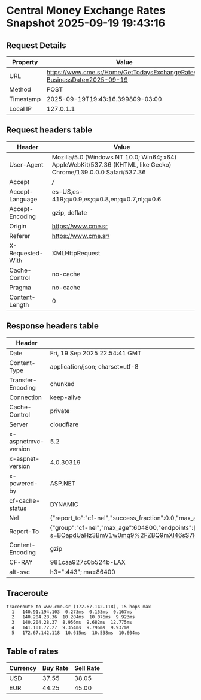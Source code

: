 # Central Money Exchange Rates Snapshot 2025-09-19 19:43:16
## Request Details

| Property | Value |
|----------|-------|
| URL | https://www.cme.sr/Home/GetTodaysExchangeRates/?BusinessDate=2025-09-19 |
| Method | POST |
| Timestamp | 2025-09-19T19:43:16.399809-03:00 |
| Local IP | 127.0.1.1 |
    
## Request headers table

| Header | Value |
|--------|-------|
| User-Agent | Mozilla/5.0 (Windows NT 10.0; Win64; x64) AppleWebKit/537.36 (KHTML, like Gecko) Chrome/139.0.0.0 Safari/537.36 |
| Accept | */* |
| Accept-Language | es-US,es-419;q=0.9,es;q=0.8,en;q=0.7,nl;q=0.6 |
| Accept-Encoding | gzip, deflate |
| Origin | https://www.cme.sr |
| Referer | https://www.cme.sr/ |
| X-Requested-With | XMLHttpRequest |
| Cache-Control | no-cache |
| Pragma | no-cache |
| Content-Length | 0 |

    
## Response headers table
| Header | Value |
|--------|-------|
| Date | Fri, 19 Sep 2025 22:54:41 GMT |
| Content-Type | application/json; charset=utf-8 |
| Transfer-Encoding | chunked |
| Connection | keep-alive |
| Cache-Control | private |
| Server | cloudflare |
| x-aspnetmvc-version | 5.2 |
| x-aspnet-version | 4.0.30319 |
| x-powered-by | ASP.NET |
| cf-cache-status | DYNAMIC |
| Nel | {"report_to":"cf-nel","success_fraction":0.0,"max_age":604800} |
| Report-To | {"group":"cf-nel","max_age":604800,"endpoints":[{"url":"https://a.nel.cloudflare.com/report/v4?s=BOapdUaHz3BmV1w0mq9%2FZBQ9mXl46sS7Kziyf3sC8w519HH6cu7KxbViGcpIiXqr9gNyPh%2FKt8HYTuInnv4JwaAqUBoLZbpR"}]} |
| Content-Encoding | gzip |
| CF-RAY | 981caa927c0b524b-LAX |
| alt-svc | h3=":443"; ma=86400 |

## Traceroute 

```
traceroute to www.cme.sr (172.67.142.118), 15 hops max
  1   140.91.194.103  0.273ms  0.153ms  0.167ms 
  2   140.204.28.36  10.204ms  10.076ms  9.923ms 
  3   140.204.28.37  8.956ms  9.682ms  12.775ms 
  4   141.101.72.27  9.354ms  9.796ms  9.937ms 
  5   172.67.142.118  10.615ms  10.538ms  10.604ms 

```


## Table of rates

| Currency | Buy Rate | Sell Rate |
|----------|----------|-----------|
| USD | 37.55 | 38.05 |
| EUR | 44.25 | 45.00 |
